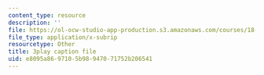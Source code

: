 ```yaml
---
content_type: resource
description: ''
file: https://ol-ocw-studio-app-production.s3.amazonaws.com/courses/18-06sc-linear-algebra-fall-2011/e8095a8697105b98947071752b206541_My5w4MXWBew.vtt
file_type: application/x-subrip
resourcetype: Other
title: 3play caption file
uid: e8095a86-9710-5b98-9470-71752b206541
---
```


